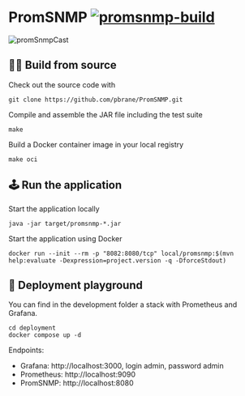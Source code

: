 # PromSNMP [![promsnmp-build](https://github.com/pbrane/PromSNMP/actions/workflows/promsnmp-build.yaml/badge.svg)](https://github.com/pbrane/PromSNMP/actions/workflows/promsnmp-build.yaml)

![promSnmpCast](https://github.com/user-attachments/assets/13e0b6a7-6fe7-49f0-9e98-726e736e1370)

## 👩‍🏭 Build from source

Check out the source code with

```shell
git clone https://github.com/pbrane/PromSNMP.git
```

Compile and assemble the JAR file including the test suite

```shell
make
```

Build a Docker container image in your local registry

```shell
make oci
```

## 🕹️ Run the application

Start the application locally

```shell
java -jar target/promsnmp-*.jar
```

Start the application using Docker

```shell
docker run --init --rm -p "8082:8080/tcp" local/promsnmp:$(mvn help:evaluate -Dexpression=project.version -q -DforceStdout)
```

## 🎢 Deployment playground

You can find in the development folder a stack with Prometheus and Grafana.

```shell
cd deployment
docker compose up -d
```
Endpoints:
* Grafana: http://localhost:3000, login admin, password admin
* Prometheus: http://localhost:9090
* PromSNMP: http://localhost:8080
